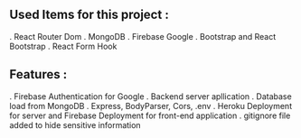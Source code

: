 ## Used Items for this project :
. React Router Dom
. MongoDB
. Firebase Google
. Bootstrap and React Bootstrap
. React Form Hook 

## Features :
. Firebase Authentication for Google
. Backend server apllication 
. Database load from MongoDB
. Express, BodyParser, Cors, .env
. Heroku Deployment for server and Firebase Deployment for front-end application
. gitignore file added to hide sensitive information
